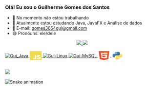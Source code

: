 ### Olá! Eu sou o Guilherme Gomes dos Santos


- 🔭 No momento não estou trabalhando
- 🌱 Atualmente estou estudando Java, JavaFX e Análise de dados
- 📧 E-mail: gomes3654gui@gmail.com
- 😄 Pronouns: ele/dele
<div align="center">
  <a href="https://github.com/GuilhermeGomesDosSantos">
  <img height="180em" src="https://github-readme-stats.vercel.app/api?username=GuilhermeGomesDosSantos&show_icons=true&theme=dracula&include_all_commits=true&count_private=true"/>
  <img height="180em" src="https://github-readme-stats.vercel.app/api/top-langs/?username=GuilhermeGomesDosSantos&layout=compact&langs_count=7&theme=dracula"/>
</div>
  <div style="display: inline_block"><br>
    
  <img align="center" alt="Gui_Java" height="30" width="40" src="https://cdn.jsdelivr.net/gh/devicons/devicon/icons/java/java-original-wordmark.svg" />
  <img align="center" alt="Gui-Js" height="30" width="40" src="https://raw.githubusercontent.com/devicons/devicon/master/icons/javascript/javascript-plain.svg">
  <img align="center" alt="Gui-Linux" height="30" widht="40" src="https://cdn.jsdelivr.net/gh/devicons/devicon/icons/linux/linux-original.svg" />
  <img align="center" alt="Gui-MySQL" height="30" widht="40" src="https://cdn.jsdelivr.net/gh/devicons/devicon/icons/mysql/mysql-plain.svg" />
  <img align="center" alt="Gui-HTML" height="30" width="40" src="https://raw.githubusercontent.com/devicons/devicon/master/icons/html5/html5-original.svg">
  <img align="center" alt="Gui-Python" height="30" width="40" src="https://raw.githubusercontent.com/devicons/devicon/master/icons/python/python-original.svg">
</div>
 
 ##
 
<div> 
  <a href="https://instagram.com/_the_gds_" target="_blank"><img src="https://img.shields.io/badge/-Instagram-%23E4405F?style=for-the-badge&logo=instagram&logoColor=white" target="_blank"></a>
 
  ![Snake animation](https://github.com/GuilhermeGomesDosSantos/blob/output/github-contribution-grid-snake.svg)
</div>
